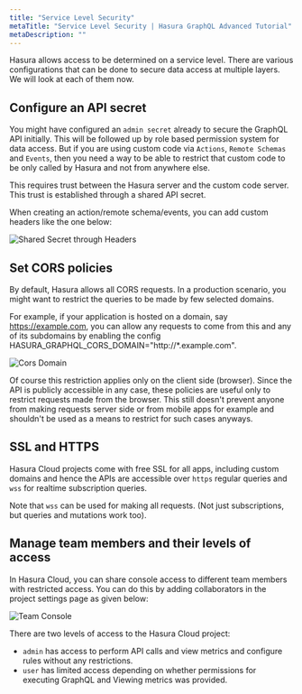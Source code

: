 ```yaml
---
title: "Service Level Security"
metaTitle: "Service Level Security | Hasura GraphQL Advanced Tutorial"
metaDescription: ""
---
```


Hasura allows access to be determined on a service level. There are various configurations that can be done to secure data access at multiple layers. We will look at each of them now.

## Configure an API secret

You might have configured an `admin secret` already to secure the GraphQL API initially. This will be followed up by role based permission system for data access. But if you are using custom code via `Actions`, `Remote Schemas` and `Events`, then you need a way to be able to restrict that custom code to be only called by Hasura and not from anywhere else.

This requires trust between the Hasura server and the custom code server. This trust is established through a shared API secret.

When creating an action/remote schema/events, you can add custom headers like the one below:

![Shared Secret through Headers](https://graphql-engine-cdn.hasura.io/learn-hasura/assets/graphql-hasura-advanced/shared-secret.png)

## Set CORS policies

By default, Hasura allows all CORS requests. In a production scenario, you might want to restrict the queries to be made by few selected domains.

For example, if your application is hosted on a domain, say https://example.com, you can allow any requests to come from this and any of its subdomains by enabling the config HASURA_GRAPHQL_CORS_DOMAIN="http://*.example.com".

![Cors Domain](https://graphql-engine-cdn.hasura.io/learn-hasura/assets/graphql-hasura-advanced/cors-domain.png)

Of course this restriction applies only on the client side (browser). Since the API is publicly accessible in any case, these policies are useful only to restrict requests made from the browser. This still doesn't prevent anyone from making requests server side or from mobile apps for example and shouldn't be used as a means to restrict for such cases anyways.

## SSL and HTTPS

Hasura Cloud projects come with free SSL for all apps, including custom domains and hence the APIs are accessible over `https` regular queries and `wss` for realtime subscription queries.

Note that `wss` can be used for making all requests. (Not just subscriptions, but queries and mutations work too).

## Manage team members and their levels of access

In Hasura Cloud, you can share console access to different team members with restricted access. You can do this by adding collaborators in the project settings page as given below:

![Team Console](https://graphql-engine-cdn.hasura.io/learn-hasura/assets/graphql-hasura-advanced/collaborator.png)

There are two levels of access to the Hasura Cloud project:

- `admin` has access to perform API calls and view metrics and configure rules without any restrictions.
- `user` has limited access depending on whether permissions for executing GraphQL and Viewing metrics was provided.
